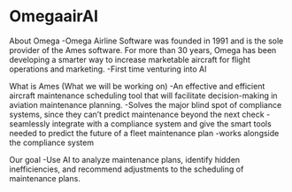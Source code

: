 # OmegaairAI

About Omega
-Omega Airline Software was founded in 1991 and is the sole provider of the Ames software. For more than 30 years, Omega has been developing a smarter way to increase marketable aircraft for flight operations and marketing.
-First time venturing into AI

What is Ames (What we will be working on)
-An effective and efficient aircraft maintenance scheduling tool that will facilitate decision-making in aviation maintenance planning.
-Solves the major blind spot of compliance systems, since they can’t predict maintenance beyond the next check
-seamlessly integrate with a compliance system and give the smart tools needed to predict the future of a fleet maintenance plan
-works alongside the compliance system

Our goal
-Use AI to analyze maintenance plans, identify hidden inefficiencies, and recommend adjustments to the scheduling of maintenance plans.
